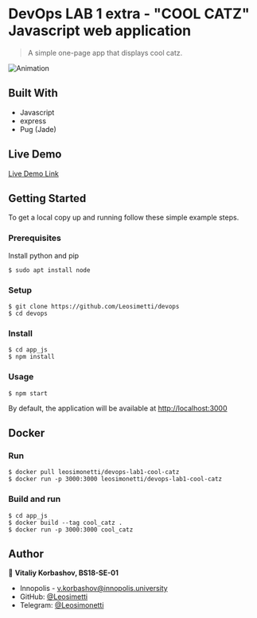 
# DevOps LAB 1 extra - "COOL CATZ" Javascript web application

> A simple one-page app that displays cool catz.

![Animation](https://user-images.githubusercontent.com/42554566/130672153-7ce31b0e-b27b-4a44-9ea3-4a941cd689f1.gif)

## Built With

- Javascript
- express
- Pug (Jade)

## Live Demo

[Live Demo Link](http://10.90.138.134:3000)

## Getting Started

To get a local copy up and running follow these simple example steps.

### Prerequisites

Install python and pip

```shell
$ sudo apt install node
```

### Setup

```shell
$ git clone https://github.com/Leosimetti/devops
$ cd devops
```

### Install

```shell
$ cd app_js
$ npm install
```

### Usage

```shell
$ npm start
```

By default, the application will be available at [http://localhost:3000]()

## Docker

### Run

```shell
$ docker pull leosimonetti/devops-lab1-cool-catz
$ docker run -p 3000:3000 leosimonetti/devops-lab1-cool-catz
```

### Build and run

```shell
$ cd app_js
$ docker build --tag cool_catz .
$ docker run -p 3000:3000 cool_catz
```

## Author

👤 **Vitaliy Korbashov, BS18-SE-01**

- Innopolis - [v.korbashov@innopolis.university]()
- GitHub: [@Leosimetti](https://github.com/Leosimetti)
- Telegram: [@Leosimonetti](https://t.me/Leosimonetti)
